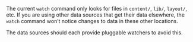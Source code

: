 The current `watch` command only looks for files in `content/`, `lib/`, `layout/`, etc. If you are using other data sources that get their data elsewhere, the `watch` command won’t notice changes to data in these other locations.

The data sources should each provide pluggable watchers to avoid this.